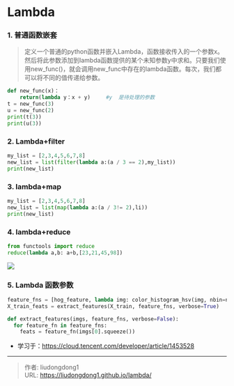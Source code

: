 # Lambda


### 1. 普通函数嵌套

> 定义一个普通的python函数并嵌入Lambda，函数接收传入的一个参数x。然后将此参数添加到lambda函数提供的某个未知参数y中求和。只要我们使用new_func()，就会调用new_func中存在的lambda函数。每次，我们都可以将不同的值传递给参数。

```python
def new_func(x)：
    return(lambda y：x + y)     #y  是待处理的参数
t = new_func(3)
u = new_func(2)
print(t(3))
print(u(3))
```

### 2. Lambda+filter

```python
my_list = [2,3,4,5,6,7,8] 
new_list = list(filter(lambda a:(a / 3 == 2),my_list))
print(new_list)
```

### 3. lambda+map

```python
my_list = [2,3,4,5,6,7,8] 
new_list = list(map(lambda a:(a / 3!= 2),li))
print(new_list)
```

### 4. lambda+reduce

```python
from functools import reduce 
reduce(lambda a,b: a+b,[23,21,45,98])
```

![](https://lddpicture.oss-cn-beijing.aliyuncs.com/picture/image-20201119220126880.png)

### 5. Lambda 函数参数 

```python
feature_fns = [hog_feature, lambda img: color_histogram_hsv(img, nbin=num_color_bins)]
X_train_feats = extract_features(X_train, feature_fns, verbose=True)

def extract_features(imgs, feature_fns, verbose=False):
  for feature_fn in feature_fns:
    feats = feature_fn(imgs[0].squeeze())
```

- 学习于：https://cloud.tencent.com/developer/article/1453528

---

> 作者: liudongdong1  
> URL: https://liudongdong1.github.io/lambda/  

